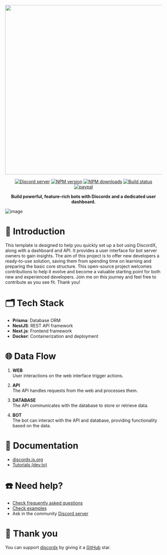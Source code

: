 <div>
  <p align="center">
    <a href="https://discordx.js.org" target="_blank" rel="nofollow">
      <img src="https://discordx.js.org/discordx.svg" width="546" />
    </a>
  </p>
  <div align="center" class="badge-container">
    <a href="https://discordx.js.org/discord"
      ><img
        src="https://img.shields.io/discord/874802018361950248?color=5865F2&logo=discord&logoColor=white"
        alt="Discord server"
    /></a>
    <a href="https://www.npmjs.com/package/discordx"
      ><img
        src="https://img.shields.io/npm/v/discordx.svg?maxAge=3600"
        alt="NPM version"
    /></a>
    <a href="https://www.npmjs.com/package/discordx"
      ><img
        src="https://img.shields.io/npm/dt/discordx.svg?maxAge=3600"
        alt="NPM downloads"
    /></a>
    <a href="https://github.com/discordx-ts/discordx/actions"
      ><img
        src="https://github.com/discordx-ts/discordx/workflows/Build/badge.svg"
        alt="Build status"
    /></a>
    <a href="https://www.paypal.me/vijayxmeena"
      ><img
        src="https://img.shields.io/badge/donate-paypal-F96854.svg"
        alt="paypal"
    /></a>
  </div>
  <p align="center">
    <b> Build powerful, feature-rich bots with Discordx and a dedicated user
            dashboard. </b>
  </p>
</div>

![image](https://github.com/user-attachments/assets/f954e371-ba82-4707-8877-121fe2edb129)


# 📖 Introduction

This template is designed to help you quickly set up a bot using DiscordX, along with a dashboard and API. It provides a user interface for bot server owners to gain insights. The aim of this project is to offer new developers a ready-to-use solution, saving them from spending time on learning and preparing the basic core structure. This open-source project welcomes contributions to help it evolve and become a valuable starting point for both new and experienced developers. Join me on this journey and feel free to contribute as you see fit. Thank you!

# 🗂 Tech Stack

- **Prisma**: Database ORM
- **NestJS**: REST API framework
- **Next.js**: Frontend framework
- **Docker**: Containerization and deployment

# 🌐 Data Flow

1. **WEB**  
   User interactions on the web interface trigger actions.

2. **API**  
   The API handles requests from the web and processes them.

3. **DATABASE**  
   The API communicates with the database to store or retrieve data.

4. **BOT**  
   The bot can interact with the API and database, providing functionality based on the data.

# 📜 Documentation

- [discordx.js.org](https://discordx.js.org)
- [Tutorials (dev.to)](https://dev.to/samarmeena/series/14317)

# ☎️ Need help?

- [Check frequently asked questions](https://discordx.js.org/docs/faq)
- [Check examples](https://github.com/discordx-ts/discordx/tree/main/packages/discordx/examples)
- Ask in the community [Discord server](https://discordx.js.org/discord)

# 💖 Thank you

You can support [discordx](https://www.npmjs.com/package/discordx) by giving it a [GitHub](https://github.com/discordx-ts/discordx) star.
